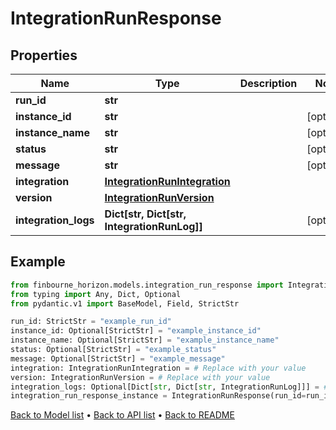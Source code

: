 # IntegrationRunResponse

## Properties
Name | Type | Description | Notes
------------ | ------------- | ------------- | -------------
**run_id** | **str** |  | 
**instance_id** | **str** |  | [optional] 
**instance_name** | **str** |  | [optional] 
**status** | **str** |  | [optional] 
**message** | **str** |  | [optional] 
**integration** | [**IntegrationRunIntegration**](IntegrationRunIntegration.md) |  | 
**version** | [**IntegrationRunVersion**](IntegrationRunVersion.md) |  | 
**integration_logs** | **Dict[str, Dict[str, IntegrationRunLog]]** |  | [optional] 
## Example

```python
from finbourne_horizon.models.integration_run_response import IntegrationRunResponse
from typing import Any, Dict, Optional
from pydantic.v1 import BaseModel, Field, StrictStr

run_id: StrictStr = "example_run_id"
instance_id: Optional[StrictStr] = "example_instance_id"
instance_name: Optional[StrictStr] = "example_instance_name"
status: Optional[StrictStr] = "example_status"
message: Optional[StrictStr] = "example_message"
integration: IntegrationRunIntegration = # Replace with your value
version: IntegrationRunVersion = # Replace with your value
integration_logs: Optional[Dict[str, Dict[str, IntegrationRunLog]]] = # Replace with your value
integration_run_response_instance = IntegrationRunResponse(run_id=run_id, instance_id=instance_id, instance_name=instance_name, status=status, message=message, integration=integration, version=version, integration_logs=integration_logs)

```

[Back to Model list](../README.md#documentation-for-models) &#8226; [Back to API list](../README.md#documentation-for-api-endpoints) &#8226; [Back to README](../README.md)

